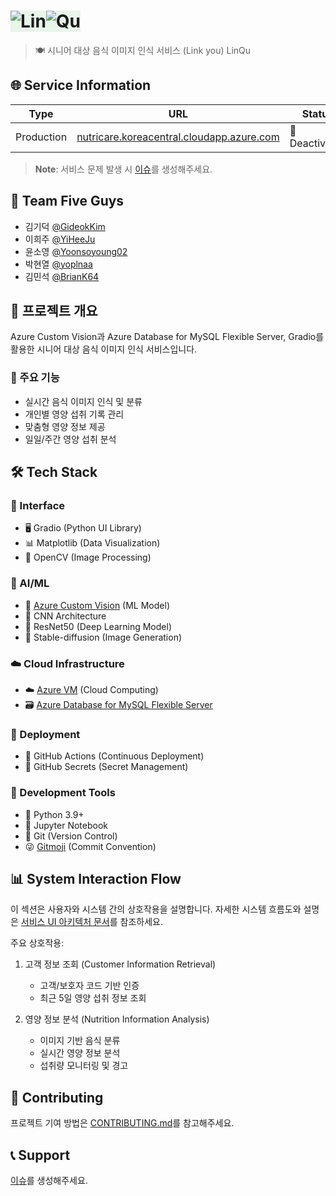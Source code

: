 # <img src="https://readme-typing-svg.herokuapp.com?font=Fira+Code&weight=700&size=40&pause=1000&color=FFFFFF&center=true&vCenter=true&repeat=false&random=false&width=65&height=40&lines=Lin" alt="Lin" style="background-color: #E8F5E9;"/><img src="https://readme-typing-svg.herokuapp.com?font=Fira+Code&weight=700&size=40&pause=1000&color=90EE90&center=true&vCenter=true&repeat=false&random=false&width=55&height=40&lines=Qu" alt="Qu" style="background-color: #E8F5E9;"/> 

> 🍽️ 시니어 대상 음식 이미지 인식 서비스 (Link you) LinQu

## 🌐 Service Information
| Type | URL | Status |
|------|-----|--------|
| Production | [nutricare.koreacentral.cloudapp.azure.com](https://nutricare.koreacentral.cloudapp.azure.com/) | 🔴 Deactivated |

> **Note**: 서비스 문제 발생 시 [이슈](https://github.com/ms-five-guys/food-decoder/issues)를 생성해주세요.

## 👥 Team Five Guys
- 김기덕 [@GideokKim](https://github.com/GideokKim)
- 이희주 [@YiHeeJu](https://github.com/YiHeeJu)
- 윤소영 [@Yoonsoyoung02](https://github.com/Yoonsoyoung02)
- 박현열 [@yoplnaa](https://github.com/yoplnaa)
- 김민석 [@BrianK64](https://github.com/BrianK64)

## 📝 프로젝트 개요
Azure Custom Vision과 Azure Database for MySQL Flexible Server, Gradio를 활용한 시니어 대상 음식 이미지 인식 서비스입니다.

### 🎯 주요 기능
- 실시간 음식 이미지 인식 및 분류
- 개인별 영양 섭취 기록 관리
- 맞춤형 영양 정보 제공
- 일일/주간 영양 섭취 분석

## 🛠️ Tech Stack

### 🎨 Interface
- 🖥️ Gradio (Python UI Library)
- 📊 Matplotlib (Data Visualization)
- 📸 OpenCV (Image Processing)

### 🧠 AI/ML
- 🧠 [Azure Custom Vision](https://learn.microsoft.com/ko-kr/azure/cognitive-services/custom-vision-service/) (ML Model)
- 🔮 CNN Architecture
- 🎯 ResNet50 (Deep Learning Model)
- 🎨 Stable-diffusion (Image Generation)

### ☁️ Cloud Infrastructure
- ☁️ [Azure VM](https://learn.microsoft.com/ko-kr/azure/virtual-machines/) (Cloud Computing)
- 🗃️ [Azure Database for MySQL Flexible Server](https://learn.microsoft.com/ko-kr/azure/mysql/flexible-server/)

### 🚀 Deployment
- 🔄 GitHub Actions (Continuous Deployment)
- 🔐 GitHub Secrets (Secret Management)

### 🔨 Development Tools
- 🐍 Python 3.9+
- 📓 Jupyter Notebook
- 📝 Git (Version Control)
- 😜 [Gitmoji](https://gitmoji.dev/) (Commit Convention)

## 📊 System Interaction Flow
이 섹션은 사용자와 시스템 간의 상호작용을 설명합니다. 자세한 시스템 흐름도와 설명은 [서비스 UI 아키텍처 문서](docs/service-ui-architecture.md#-5-system-interaction-flow)를 참조하세요.

주요 상호작용:
1. 고객 정보 조회 (Customer Information Retrieval)
   - 고객/보호자 코드 기반 인증
   - 최근 5일 영양 섭취 정보 조회

2. 영양 정보 분석 (Nutrition Information Analysis)
   - 이미지 기반 음식 분류
   - 실시간 영양 정보 분석
   - 섭취량 모니터링 및 경고

## 🤝 Contributing
프로젝트 기여 방법은 [CONTRIBUTING.md](.github/CONTRIBUTING.md)를 참고해주세요.

## 📞 Support
[이슈](https://github.com/ms-five-guys/food-decoder/issues)를 생성해주세요.
